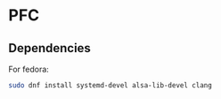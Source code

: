 # PFC

## Dependencies

For fedora:
```bash
sudo dnf install systemd-devel alsa-lib-devel clang
```
